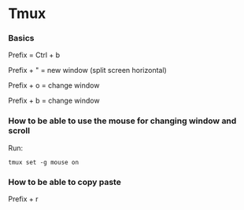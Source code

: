 
# Tmux

### Basics
Prefix = Ctrl + b

Prefix + " = new window (split screen horizontal)

Prefix + o = change window

Prefix + b = change window

### How to be able to use the mouse for changing window and scroll
Run:
```
tmux set -g mouse on
```

### How to be able to copy paste
Prefix + r
